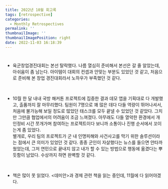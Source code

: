 ```yaml
---
title: 2022년 10월 회고록
tags: [retrospective]
categories:
  - Monthly Retrospectives
permalink: ''
thumbnailImage: ''
thumbnailImagePosition: right
date: 2022-11-03 16:18:39
---
```


<!-- excerpt -->

#

- 육군창업경진대회는 본선 탈락했다. 나름 열심히 준비해서 본선은 갈 줄 알았는데, 아쉬움이 좀 남는다. 아이템이 대회의 컨셉과 안맞는 부분도 있었던 것 같고, 처음으로 준비해 본 창업 경진대회라서 노하우가 부족했던 것 같다.

<br/>

- 10월 한 달 내내 국방 해커톤 프로젝트에 집중한 결과 데모 앱을 기획대로 다 개발했고, 출품까지 잘 마무리했다. 팀원이 7명으로 꽤 많은 데다 다들 역량이 뛰어나셔서, 처음에 불가능해 보일 정도로 많았던 태스크를 모두 끝낼 수 있었던 것 같았다. 그치만 그만큼 협업에서의 어려움이 조금 느껴졌다. 아무래도 다들 열악한 환경에서 개인정비 시간 쪼개가며 참여하는 프로젝트이다 보니까 소통이나 진행 순서에서 꼬이는게 좀 있었다.  
  별개로, 우리 팀의 프로젝트가 군 내 인명피해와 사건사고를 막기 위한 솔루션이라는 점에서 큰 의미가 있었던 것 같다. 종종 군인이 자살했다는 뉴스를 들으면 안타까웠었는데, 그저 연민으로 끝내지 않고 내가 할 수 있는 방법으로 행동에 옮겼다는 뿌듯함이 남았다. 수상까지 하면 완벽할 것 같다.

<br/>

- 책은 많이 못 읽었다. &lt;데미안&gt;과 경제 관련 책을 읽는 중인데, 11월에 다 읽어야겠다.
